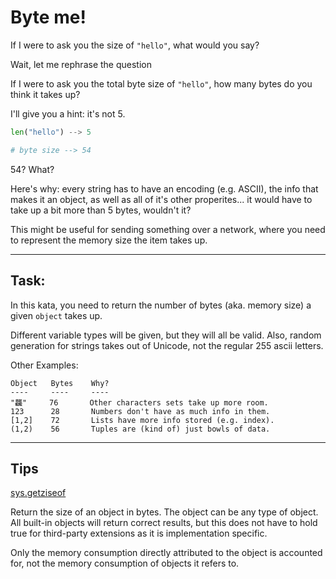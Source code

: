 # Byte me!

If I were to ask you the size of `"hello"`, what would you say?

Wait, let me rephrase the question

If I were to ask you the total byte size of `"hello"`, how many bytes do you
think it takes up?

I'll give you a hint: it's not 5.

```python
len("hello") --> 5

# byte size --> 54
```

54? What?

Here's why: every string has to have an encoding (e.g. ASCII), the info that
makes it an object, as well as all of it's other properites... it would have to
take up a bit more than 5 bytes, wouldn't it?

This might be useful for sending something over a network, where you need to
represent the memory size the item takes up.

---

## Task:

In this kata, you need to return the number of bytes (aka. memory size) a given
`object` takes up.

Different variable types will be given, but they will all be valid. Also,
random generation for strings takes out of Unicode, not the regular 255 ascii letters.

Other Examples:

```
Object   Bytes    Why?
----     ----     ----
"龘"     76       Other characters sets take up more room.
123      28       Numbers don't have as much info in them.
[1,2]    72       Lists have more info stored (e.g. index).
(1,2)    56       Tuples are (kind of) just bowls of data.
```

---

## Tips

[sys.getziseof](https://docs.python.org/3/library/sys.html#sys.getsizeof)

Return the size of an object in bytes. The object can be any type of object.
All built-in objects will return correct results, but this does not have to
hold true for third-party extensions as it is implementation specific.

Only the memory consumption directly attributed to the object is accounted for,
not the memory consumption of objects it refers to.
